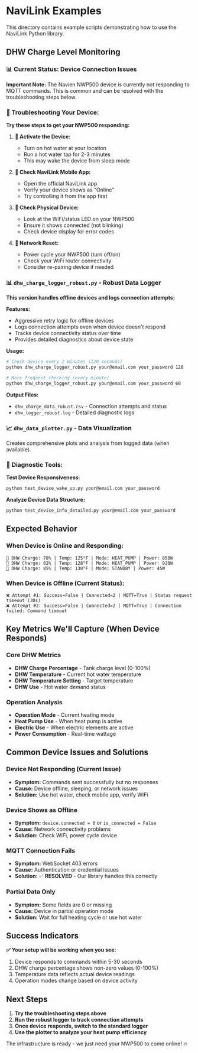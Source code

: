 # NaviLink Examples

This directory contains example scripts demonstrating how to use the NaviLink Python library.

## DHW Charge Level Monitoring

### 📊 Current Status: Device Connection Issues

**Important Note:** The Navien NWP500 device is currently not responding to MQTT commands. This is common and can be resolved with the troubleshooting steps below.

### 🔧 **Troubleshooting Your Device:**

**Try these steps to get your NWP500 responding:**

1. **🚿 Activate the Device:**
   - Turn on hot water at your location
   - Run a hot water tap for 2-3 minutes
   - This may wake the device from sleep mode

2. **📱 Check NaviLink Mobile App:**
   - Open the official NaviLink app
   - Verify your device shows as "Online"
   - Try controlling it from the app first

3. **🔌 Check Physical Device:**
   - Look at the WiFi/status LED on your NWP500
   - Ensure it shows connected (not blinking)
   - Check device display for error codes

4. **🔄 Network Reset:**
   - Power cycle your NWP500 (turn off/on)
   - Check your WiFi router connectivity
   - Consider re-pairing device if needed

### 📊 `dhw_charge_logger_robust.py` - Robust Data Logger

**This version handles offline devices and logs connection attempts:**

**Features:**
- Aggressive retry logic for offline devices
- Logs connection attempts even when device doesn't respond
- Tracks device connectivity status over time
- Provides detailed diagnostics about device state

**Usage:**
```bash
# Check device every 2 minutes (120 seconds)
python dhw_charge_logger_robust.py your@email.com your_password 120

# More frequent checking (every minute)
python dhw_charge_logger_robust.py your@email.com your_password 60
```

**Output Files:**
- `dhw_charge_data_robust.csv` - Connection attempts and status
- `dhw_logger_robust.log` - Detailed diagnostic logs

### 📈 `dhw_data_plotter.py` - Data Visualization

Creates comprehensive plots and analysis from logged data (when available).

### 🧪 **Diagnostic Tools:**

**Test Device Responsiveness:**
```bash
python test_device_wake_up.py your@email.com your_password
```

**Analyze Device Data Structure:**
```bash
python test_device_info_detailed.py your@email.com your_password
```

## Expected Behavior

### When Device is Online and Responding:
```
🔋 DHW Charge: 78% | Temp: 125°F | Mode: HEAT_PUMP | Power: 850W
🔋 DHW Charge: 82% | Temp: 128°F | Mode: HEAT_PUMP | Power: 920W  
🔋 DHW Charge: 85% | Temp: 130°F | Mode: STANDBY | Power: 45W
```

### When Device is Offline (Current Status):
```
❌ Attempt #1: Success=False | Connected=2 | MQTT=True | Status request timeout (30s)
❌ Attempt #2: Success=False | Connected=2 | MQTT=True | Connection failed: Command timeout
```

## Key Metrics We'll Capture (When Device Responds)

### Core DHW Metrics
- **DHW Charge Percentage** - Tank charge level (0-100%)
- **DHW Temperature** - Current hot water temperature 
- **DHW Temperature Setting** - Target temperature
- **DHW Use** - Hot water demand status

### Operation Analysis  
- **Operation Mode** - Current heating mode
- **Heat Pump Use** - When heat pump is active
- **Electric Use** - When electric elements are active
- **Power Consumption** - Real-time wattage

## Common Device Issues and Solutions

### Device Not Responding (Current Issue)
- **Symptom:** Commands sent successfully but no responses
- **Cause:** Device offline, sleeping, or network issues
- **Solution:** Use hot water, check mobile app, verify WiFi

### Device Shows as Offline
- **Symptom:** `device.connected = 0` or `is_connected = False`
- **Cause:** Network connectivity problems
- **Solution:** Check WiFi, power cycle device

### MQTT Connection Fails
- **Symptom:** WebSocket 403 errors
- **Cause:** Authentication or credential issues  
- **Solution:** ✅ **RESOLVED** - Our library handles this correctly

### Partial Data Only
- **Symptom:** Some fields are 0 or missing
- **Cause:** Device in partial operation mode
- **Solution:** Wait for full heating cycle or use hot water

## Success Indicators

**✅ Your setup will be working when you see:**
1. Device responds to commands within 5-30 seconds
2. DHW charge percentage shows non-zero values (0-100%)
3. Temperature data reflects actual device readings
4. Operation modes change based on device activity

## Next Steps

1. **Try the troubleshooting steps above**
2. **Run the robust logger to track connection attempts**
3. **Once device responds, switch to the standard logger**
4. **Use the plotter to analyze your heat pump efficiency**

The infrastructure is ready - we just need your NWP500 to come online! 🔥